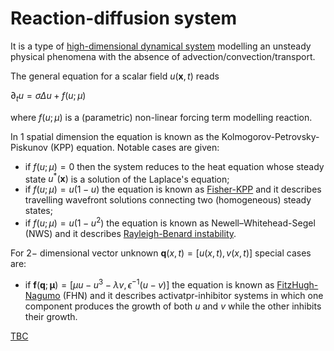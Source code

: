 # Reaction-diffusion system

It is a type of [high-dimensional dynamical system](HighDimensionalSystem.md) modelling an unsteady physical phenomena with the absence of advection/convection/transport.

The general equation for a scalar field $u(\boldsymbol{x},t)$ reads

$\partial_t u = \sigma\Delta u + f(u;\mu)$

where $f(u;\mu)$ is a (parametric) non-linear forcing term modelling reaction.

In $1$ spatial dimension the equation is known as the Kolmogorov-Petrovsky-Piskunov (KPP) equation. Notable cases are given:
* if $f(u;\mu)=0$ then the system reduces to the heat equation whose steady state $u^{* }(\boldsymbol{x})$ is a solution of the Laplace's equation;
* if $f(u;\mu)=u(1-u)$ the equation is known as [Fisher-KPP](https://en.wikipedia.org/wiki/KPP%E2%80%93Fisher_equation) and it describes travelling wavefront solutions connecting two (homogeneous) steady states;
* if $f(u;\mu)=u(1-u^2)$ the equation is known as Newell–Whitehead-Segel (NWS) and it describes [Rayleigh-Benard instability](https://en.wikipedia.org/wiki/Rayleigh%E2%80%93B%C3%A9nard_convection).

For $2-$ dimensional vector unknown $\boldsymbol{q}(x,t)=[u(x,t),v(x,t)]$ special cases are:
* if $\boldsymbol{f}(\boldsymbol{q};\boldsymbol{\mu})=[\mu u - u^3 -\lambda v, \epsilon^{-1}(u-v)]$ the equation is known as [FitzHugh-Nagumo](https://en.wikipedia.org/wiki/FitzHugh%E2%80%93Nagumo_model) (FHN) and it describes activatpr-inhibitor systems in which one component produces the growth of both $u$ and $v$ while the other inhibits their growth. 

[TBC](https://en.wikipedia.org/wiki/Reaction%E2%80%93diffusion_system)
